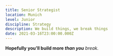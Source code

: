 ```yaml
---
title: Senior Strategist
location: Munich
level: Junior
discipline: Strategy
description: We build things, we break things
date: 2021-03-16T23:00:00.000Z
---
```


**Hopefully you'll build more _than you_** _break._
